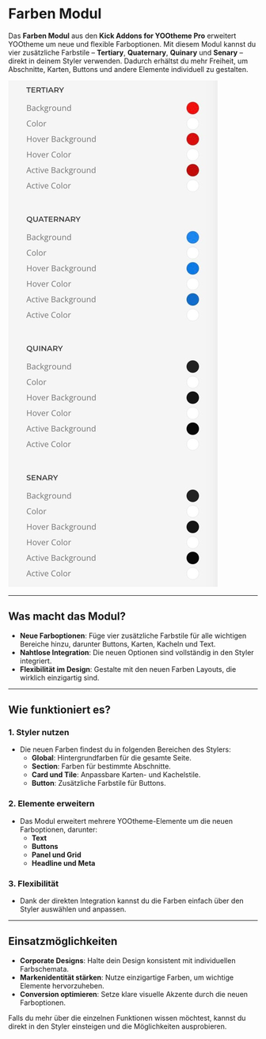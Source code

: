 # Farben Modul

Das **Farben Modul** aus den **Kick Addons for YOOtheme Pro** erweitert YOOtheme um neue und flexible Farboptionen. Mit diesem Modul kannst du vier zusätzliche Farbstile – **Tertiary**, **Quaternary**, **Quinary** und **Senary** – direkt in deinem Styler verwenden. Dadurch erhältst du mehr Freiheit, um Abschnitte, Karten, Buttons und andere Elemente individuell zu gestalten.

![Farben.jpeg](../../assets/JPEG/Farben/Farben.jpeg)

---

## **Was macht das Modul?**
- **Neue Farboptionen**: Füge vier zusätzliche Farbstile für alle wichtigen Bereiche hinzu, darunter Buttons, Karten, Kacheln und Text.
- **Nahtlose Integration**: Die neuen Optionen sind vollständig in den Styler integriert.
- **Flexibilität im Design**: Gestalte mit den neuen Farben Layouts, die wirklich einzigartig sind.

---

## **Wie funktioniert es?**

### **1. Styler nutzen**
- Die neuen Farben findest du in folgenden Bereichen des Stylers:
    - **Global**: Hintergrundfarben für die gesamte Seite.
    - **Section**: Farben für bestimmte Abschnitte.
    - **Card und Tile**: Anpassbare Karten- und Kachelstile.
    - **Button**: Zusätzliche Farbstile für Buttons.

### **2. Elemente erweitern**
- Das Modul erweitert mehrere YOOtheme-Elemente um die neuen Farboptionen, darunter:
    - **Text**
    - **Buttons**
    - **Panel und Grid**
    - **Headline und Meta**

### **3. Flexibilität**
- Dank der direkten Integration kannst du die Farben einfach über den Styler auswählen und anpassen.

---

## **Einsatzmöglichkeiten**
- **Corporate Designs**: Halte dein Design konsistent mit individuellen Farbschemata.
- **Markenidentität stärken**: Nutze einzigartige Farben, um wichtige Elemente hervorzuheben.
- **Conversion optimieren**: Setze klare visuelle Akzente durch die neuen Farboptionen.

Falls du mehr über die einzelnen Funktionen wissen möchtest, kannst du direkt in den Styler einsteigen und die Möglichkeiten ausprobieren.
